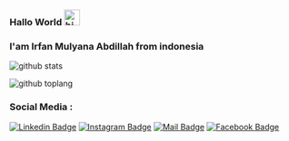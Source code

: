 ### Hallo World <img src="https://user-images.githubusercontent.com/1303154/88677602-1635ba80-d120-11ea-84d8-d263ba5fc3c0.gif" width="28px" alt="hi">
### I'am Irfan Mulyana Abdillah from indonesia

<!--
**Irfan-Cyber/Irfan-Cyber** is a ✨ _special_ ✨ repository because its `README.md` (this file) appears on your GitHub profile.

Here are some ideas to get you started:

- 🔭 I’m currently working on ...
- 🌱 I’m currently learning ...
- 👯 I’m looking to collaborate on ...
- 🤔 I’m looking for help with ...
- 💬 Ask me about ...
- 📫 How to reach me: ...
- 😄 Pronouns: ...
- ⚡ Fun fact: ...
-->

![github stats](https://github-readme-stats.vercel.app/api?username=Irfan-Cyber&show_icons=true)

![github toplang](https://github-readme-stats.vercel.app/api/top-langs/?username=Irfan-Cyber&layout=compact)

### Social Media :

[![Linkedin Badge](https://img.shields.io/badge/-Linkedin-2980b9?style=flat&labelColor=2c3e50&logo=linkedin&logoColor=white)](https://www.linkedin.com/in/irfan-92a0bb16b/)
[![Instagram Badge](https://img.shields.io/badge/-Intagram-2980b9?style=flat&labelColor=2c3e50&logo=instagram&logoColor=white)](https://www.instagram.com/19.zetra/)
[![Mail Badge](https://img.shields.io/badge/-Email-2980b9?style=flat&labelColor=2c3e50&logo=gmail&logoColor=white)](mailto:irfanmullyana2@gmail.com)
[![Facebook Badge](https://img.shields.io/badge/-Facebook-2980b9?style=flat&labelColor=2c3e50&logo=facebook&logoColor=white)](https://web.facebook.com/irfan.kaze/)

